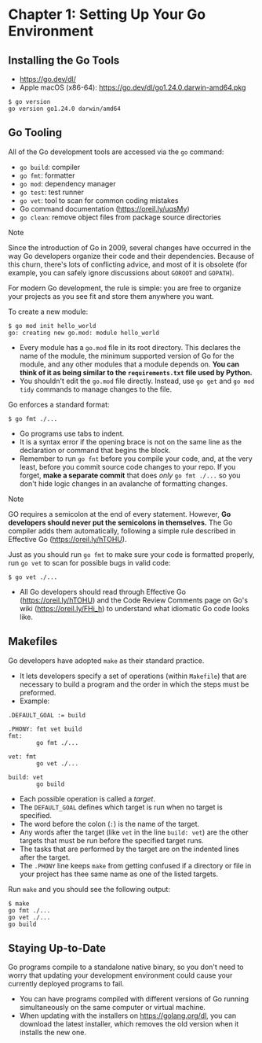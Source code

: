 # Chapter 1: Setting Up Your  Go Environment

## Installing the Go Tools
- https://go.dev/dl/
- Apple macOS (x86-64): https://go.dev/dl/go1.24.0.darwin-amd64.pkg
```
$ go version
go version go1.24.0 darwin/amd64
```

## Go Tooling
All of the Go development tools are accessed via the `go` command:
- `go build`: compiler
- `go fmt`: formatter
- `go mod`: dependency manager
- `go test`: test runner
- `go vet`: tool to scan for common coding mistakes
- Go command documentation (https://oreil.ly/uqsMy)
- `go clean`: remove object files from package source directories

> [!NOTE]
> Since the introduction of Go in 2009, several changes have occurred
> in the way Go developers organize their code and their dependencies.
> Because of this churn, there's lots of conflicting advice, and most
> of it is obsolete (for example, you can safely ignore discussions
> about `GOROOT` and `GOPATH`).
>
> For modern Go development, the rule is simple: you are free to organize
> your projects as you see fit and store them anywhere you want.

To create a new module:
```
$ go mod init hello_world
go: creating new go.mod: module hello_world
```
- Every module has a `go.mod` file in its root directory.
  This declares the name of the module, the minimum supported
  version of Go for the module, and any other modules that
  a module depends on. **You can think of it as being similar
  to the `requirements.txt` file used by Python.**
- You shouldn't edit the `go.mod` file directly. Instead,
  use `go get` and `go mod tidy` commands to manage changes
  to the file.

Go enforces a standard format:
```
$ go fmt ./...
```
- Go programs use tabs to indent.
- It is a syntax error if the opening brace is not on the same line as the
  declaration or command that begins the block.
- Remember to run `go fnt` before you compile your code, and, at the very
  least, before you commit source code changes to your repo.
  If you forget, **make a separate commit** that does _only_ `go fmt ./...`
  so you don't hide logic changes in an avalanche of formatting changes.

> [!NOTE]
> GO requires a semicolon at the end of every statement. 
> However, **Go developers should never put the semicolons in themselves.**
> The Go compiler adds them automatically, following a simple rule described
> in Effective Go (https://oreil.ly/hTOHU).

Just as you should run `go fmt` to make sure your code is formatted properly,
run `go vet` to scan for possible bugs in valid code:
```
$ go vet ./...
```
- All Go developers should read through Effective Go (https://oreil.ly/hTOHU)
  and the Code Review Comments page on Go's wiki (https://oreil.ly/FHi_h) to
  understand what idiomatic Go code looks like.

## Makefiles
Go developers have adopted `make` as their standard practice.
- It lets developers specify a set of operations (within `Makefile`)
  that are necessary to build a program and the order in which the steps
  must be preformed.
- Example:
```
.DEFAULT_GOAL := build

.PHONY: fmt vet build
fmt:
        go fmt ./...

vet: fmt
        go vet ./...

build: vet
        go build
```
- Each possible operation is called a _target_.
- The `DEFAULT_GOAL` defines which target is run when no target is specified.
- The word before the colon (`:`) is the name of the target.
- Any words after the target (like `vet` in the line `build: vet`) are the other
  targets that must be run before the specified target runs.
- The tasks that are performed by the target are on the indented lines after the
  target.
- The `.PHONY` line keeps `make` from getting confused if a directory or file
  in your project has thee same name as one of the listed targets.

Run `make` and you should see the following output:
```
$ make
go fmt ./...
go vet ./...
go build
```

## Staying Up-to-Date
Go programs compile to a standalone native binary, so you don't need to worry
that updating your development environment could cause your currently deployed
programs to fail.
- You can have programs compiled with different versions of Go running
  simultaneously on the same computer or virtual machine.
- When updating with the installers on https://golang.org/dl, you can download
  the latest installer, which removes the old version when it installs the new one.
